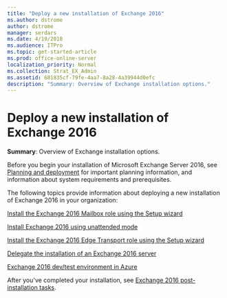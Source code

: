 ```yaml
---
title: "Deploy a new installation of Exchange 2016"
ms.author: dstrome
author: dstrome
manager: serdars
ms.date: 4/19/2018
ms.audience: ITPro
ms.topic: get-started-article
ms.prod: office-online-server
localization_priority: Normal
ms.collection: Strat_EX_Admin
ms.assetid: 681835cf-79fe-4aa7-8a28-4a39944d0efc
description: "Summary: Overview of Exchange installation options."
---
```


# Deploy a new installation of Exchange 2016

 **Summary**: Overview of Exchange installation options.
  
Before you begin your installation of Microsoft Exchange Server 2016, see [Planning and deployment](../../plan-and-deploy/plan-and-deploy.md) for important planning information, and information about system requirements and prerequisites. 
  
The following topics provide information about deploying a new installation of Exchange 2016 in your organization:
  
[Install the Exchange 2016 Mailbox role using the Setup wizard](install-mailbox-role-using-setup-wizard.md)
  
[Install Exchange 2016 using unattended mode](install-exchange-server-in-unattended-mode.md)
  
[Install the Exchange 2016 Edge Transport role using the Setup wizard](install-edge-transport-role-using-setup-wizard.md)
  
[Delegate the installation of an Exchange 2016 server](delegate-installation.md)
  
[Exchange 2016 dev/test environment in Azure](dev-test-environment-in-azure.md)
  
After you've completed your installation, see [Exchange 2016 post-installation tasks](../../plan-and-deploy/post-installation-tasks/post-installation-tasks.md).
  

